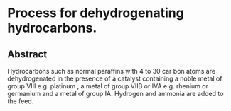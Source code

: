 # Process for dehydrogenating hydrocarbons.

## Abstract
Hydrocarbons such as normal paraffins with 4 to 30 car bon atoms are dehydrogenated in the presence of a catalyst containing a noble metal of group VIII e.g. platinum , a metal of group VIIB or IVA e.g. rhenium or germanium and a metal of group IA. Hydrogen and ammonia are added to the feed.